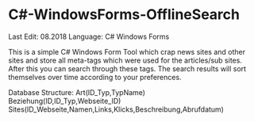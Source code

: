 # C#-WindowsForms-OfflineSearch
Last Edit: 08.2018
Language: C# Windows Forms

This is a simple C# Windows Form Tool which crap news sites and other sites and store all meta-tags which were used for the articles/sub sites.
After this you can search through these tags. The search results will sort themselves over time according to your preferences.

Database Structure:
Art(ID_Typ,TypName)
Beziehung(ID,ID_Typ,Webseite_ID)
Sites(ID_Webseite,Namen,Links,Klicks,Beschreibung,Abrufdatum)
